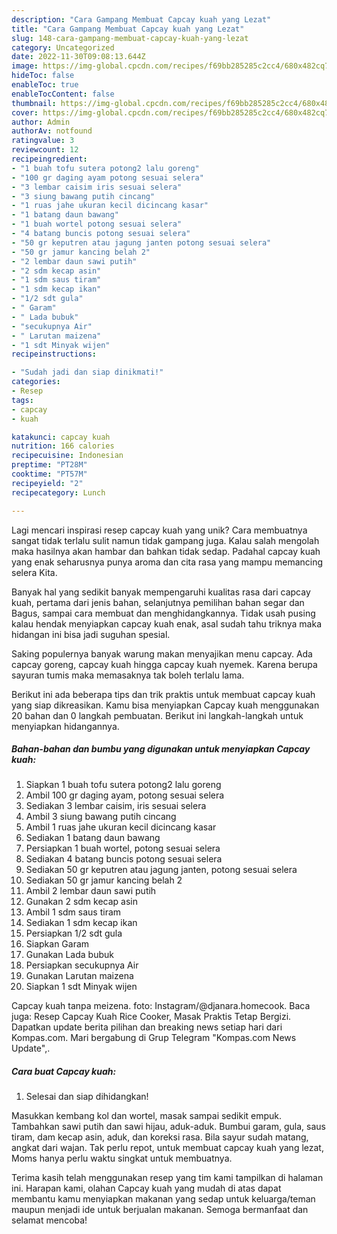 ```yaml
---
description: "Cara Gampang Membuat Capcay kuah yang Lezat"
title: "Cara Gampang Membuat Capcay kuah yang Lezat"
slug: 148-cara-gampang-membuat-capcay-kuah-yang-lezat
category: Uncategorized
date: 2022-11-30T09:08:13.644Z
image: https://img-global.cpcdn.com/recipes/f69bb285285c2cc4/680x482cq70/capcay-kuah-foto-resep-utama.jpg
hideToc: false
enableToc: true
enableTocContent: false
thumbnail: https://img-global.cpcdn.com/recipes/f69bb285285c2cc4/680x482cq70/capcay-kuah-foto-resep-utama.jpg
cover: https://img-global.cpcdn.com/recipes/f69bb285285c2cc4/680x482cq70/capcay-kuah-foto-resep-utama.jpg
author: Admin
authorAv: notfound
ratingvalue: 3
reviewcount: 12
recipeingredient:
- "1 buah tofu sutera potong2 lalu goreng"
- "100 gr daging ayam potong sesuai selera"
- "3 lembar caisim iris sesuai selera"
- "3 siung bawang putih cincang"
- "1 ruas jahe ukuran kecil dicincang kasar"
- "1 batang daun bawang"
- "1 buah wortel potong sesuai selera"
- "4 batang buncis potong sesuai selera"
- "50 gr keputren atau jagung janten potong sesuai selera"
- "50 gr jamur kancing belah 2"
- "2 lembar daun sawi putih"
- "2 sdm kecap asin"
- "1 sdm saus tiram"
- "1 sdm kecap ikan"
- "1/2 sdt gula"
- " Garam"
- " Lada bubuk"
- "secukupnya Air"
- " Larutan maizena"
- "1 sdt Minyak wijen"
recipeinstructions:

- "Sudah jadi dan siap dinikmati!"
categories:
- Resep
tags:
- capcay
- kuah

katakunci: capcay kuah 
nutrition: 166 calories
recipecuisine: Indonesian
preptime: "PT28M"
cooktime: "PT57M"
recipeyield: "2"
recipecategory: Lunch

---
```





Lagi mencari inspirasi resep capcay kuah yang unik? Cara membuatnya sangat tidak terlalu sulit namun tidak gampang juga. Kalau salah mengolah maka hasilnya akan hambar dan bahkan tidak sedap. Padahal capcay kuah yang enak seharusnya punya aroma dan cita rasa yang mampu memancing selera Kita.





Banyak hal yang sedikit banyak mempengaruhi kualitas rasa dari capcay kuah, pertama dari jenis bahan, selanjutnya pemilihan bahan segar dan Bagus, sampai cara membuat dan menghidangkannya. Tidak usah pusing kalau hendak menyiapkan capcay kuah enak,      asal sudah tahu triknya maka hidangan ini bisa jadi suguhan spesial.














Saking populernya banyak warung makan menyajikan menu capcay. Ada capcay goreng, capcay kuah hingga capcay kuah nyemek. Karena berupa sayuran tumis maka memasaknya tak boleh terlalu lama.






Berikut ini ada beberapa tips dan trik praktis untuk membuat capcay kuah yang siap dikreasikan. Kamu bisa menyiapkan Capcay kuah menggunakan 20 bahan dan 0 langkah pembuatan. Berikut ini langkah-langkah untuk menyiapkan hidangannya.

<!--inarticleads1-->

##### Bahan-bahan dan bumbu yang digunakan untuk menyiapkan Capcay kuah:

1. Siapkan 1 buah tofu sutera potong2 lalu goreng
1. Ambil 100 gr daging ayam, potong sesuai selera
1. Sediakan 3 lembar caisim, iris sesuai selera
1. Ambil 3 siung bawang putih cincang
1. Ambil 1 ruas jahe ukuran kecil dicincang kasar
1. Sediakan 1 batang daun bawang
1. Persiapkan 1 buah wortel, potong sesuai selera
1. Sediakan 4 batang buncis potong sesuai selera
1. Sediakan 50 gr keputren atau jagung janten, potong sesuai selera
1. Sediakan 50 gr jamur kancing belah 2
1. Ambil 2 lembar daun sawi putih
1. Gunakan 2 sdm kecap asin
1. Ambil 1 sdm saus tiram
1. Sediakan 1 sdm kecap ikan
1. Persiapkan 1/2 sdt gula
1. Siapkan  Garam
1. Gunakan  Lada bubuk
1. Persiapkan secukupnya Air
1. Gunakan  Larutan maizena
1. Siapkan 1 sdt Minyak wijen


Capcay kuah tanpa meizena. foto: Instagram/@djanara.homecook. Baca juga: Resep Capcay Kuah Rice Cooker, Masak Praktis Tetap Bergizi. Dapatkan update berita pilihan dan breaking news setiap hari dari Kompas.com. Mari bergabung di Grup Telegram &#34;Kompas.com News Update&#34;,. 

<!--inarticleads2-->

##### Cara buat Capcay kuah:


1. Selesai dan siap dihidangkan!

Masukkan kembang kol dan wortel, masak sampai sedikit empuk. Tambahkan sawi putih dan sawi hijau, aduk-aduk. Bumbui garam, gula, saus tiram, dam kecap asin, aduk, dan koreksi rasa. Bila sayur sudah matang, angkat dari wajan. Tak perlu repot, untuk membuat capcay kuah yang lezat, Moms hanya perlu waktu singkat untuk membuatnya. 

Terima kasih telah menggunakan resep yang tim kami tampilkan di halaman ini. Harapan kami, olahan Capcay kuah yang mudah di atas dapat membantu kamu menyiapkan makanan yang sedap untuk keluarga/teman maupun menjadi ide untuk berjualan makanan. Semoga bermanfaat dan selamat mencoba!
